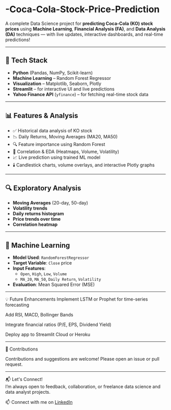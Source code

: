 # -Coca-Cola-Stock-Price-Prediction

A complete Data Science project for **predicting Coca-Cola (KO) stock prices** using **Machine Learning**, **Financial Analysis (FA)**, and **Data Analysis (DA)** techniques — with live updates, interactive dashboards, and real-time predictions!

---

## 🧠 Tech Stack

- **Python** (Pandas, NumPy, Scikit-learn)
- **Machine Learning** – Random Forest Regressor
- **Visualization** – Matplotlib, Seaborn, Plotly
- **Streamlit** – for interactive UI and live predictions
- **Yahoo Finance API** (`yfinance`) – for fetching real-time stock data

---

## 📊 Features & Analysis

- ✅ Historical data analysis of KO stock
- 📉 Daily Returns, Moving Averages (MA20, MA50)
- 🔍 Feature importance using Random Forest
- 🧪 Correlation & EDA (Heatmaps, Volume, Volatility)
- 📈 Live prediction using trained ML model
- 🕯️ Candlestick charts, volume overlays, and interactive Plotly graphs

---

## 🔍 Exploratory Analysis

- **Moving Averages** (20-day, 50-day)
- **Volatility trends**
- **Daily returns histogram**
- **Price trends over time**
- **Correlation heatmap**

---

## 🤖 Machine Learning

- **Model Used**: `RandomForestRegressor`
- **Target Variable**: `Close` price
- **Input Features**:
  - `Open`, `High`, `Low`, `Volume`
  - `MA_20`, `MA_50`, `Daily Return`, `Volatility`
- **Evaluation**: Mean Squared Error (MSE)

---
💡 Future Enhancements
Implement LSTM or Prophet for time-series forecasting

Add RSI, MACD, Bollinger Bands

Integrate financial ratios (P/E, EPS, Dividend Yield)

Deploy app to Streamlit Cloud or Heroku

---
🙌 Contributions

Contributions and suggestions are welcome! Please open an issue or pull request.

---
📬 Let's Connect!  
I’m always open to feedback, collaboration, or freelance data science and data analyst projects.

📫 Connect with me on [LinkedIn](https://www.linkedin.com/in/rudrappakattimani/) 




